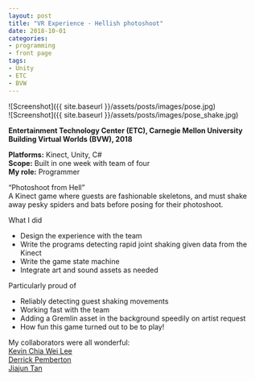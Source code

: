 ```yaml
---
layout: post
title: "VR Experience - Hellish photoshoot"
date: 2018-10-01
categories:
- programming
- front page
tags:
- Unity
- ETC
- BVW
---
```


![Screenshot]({{ site.baseurl }}/assets/posts/images/pose.jpg)  
![Screenshot]({{ site.baseurl }}/assets/posts/images/pose_shake.jpg)

**Entertainment Technology Center (ETC), Carnegie Mellon University   
Building Virtual Worlds (BVW), 2018**

**Platforms:** Kinect, Unity, C#  
**Scope:** Built in one week with team of four  
**My role:** Programmer

“Photoshoot from Hell”  
A Kinect game where guests are fashionable skeletons, and must shake away pesky spiders and bats before posing for their photoshoot.

<!-- more -->

What I did
* Design the experience with the team
* Write the programs detecting rapid joint shaking given data from the Kinect
* Write the game state machine
* Integrate art and sound assets as needed

Particularly proud of
* Reliably detecting guest shaking movements  
* Working fast with the team
* Adding a Gremlin asset in the background speedily on artist request
* How fun this game turned out to be to play!

My collaborators were all wonderful:  
[Kevin Chia Wei Lee](https://www.etc.cmu.edu/blog/author/kcl2/)  
[Derrick Pemberton](https://www.etc.cmu.edu/blog/author/dpembert/)  
[Jiajun Tan](https://www.etc.cmu.edu/blog/author/jiajunta/)  